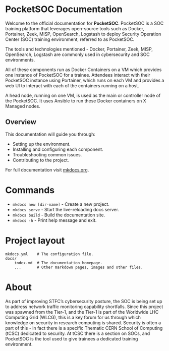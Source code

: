 # PocketSOC Documentation

Welcome to the official documentation for **PocketSOC**. PocketSOC is a SOC training platform that leverages open-source tools such as Docker, Portainer, Zeek, MISP, OpenSearch, Logstash to deploy Security Operation Center (SOC) training environment, referred to as PocketSOC.

The tools and technologies mentioned - Docker, Portainer, Zeek, MISP, OpenSearch, Logstash are commonly used in cybersecurity and SOC environments.

All of these components run as Docker Containers on a VM which provides one instance of PocketSOC for a trainee. Attendees interact with their PocketSOC instance using Portainer, which runs on each VM and provides a web UI to interact with each of the containers running on a host.

A head node, running on one VM, is used as the main or controller node of the PocketSOC. It uses Ansible to run these Docker containers on X Managed nodes. 

## Overview

This documentation will guide you through:

- Setting up the environment.
- Installing and configuring each component.
- Troubleshooting common issues.
- Contributing to the project.


For full documentation visit [mkdocs.org](https://www.mkdocs.org).

# Commands

* `mkdocs new [dir-name]` - Create a new project.
* `mkdocs serve` - Start the live-reloading docs server.
* `mkdocs build` - Build the documentation site.
* `mkdocs -h` - Print help message and exit.

# Project layout

    mkdocs.yml    # The configuration file.
    docs/
        index.md  # The documentation homepage.
        ...       # Other markdown pages, images and other files.


# About 

As part of improving STFC’s cybersecurity posture, the SOC is being set up to address network traffic monitoring capability shortfalls. Since this project was spawned from the Tier-1, and the Tier-1 is part of the Worldwide LHC Computing Grid (WLCG), this is a key forum for us through which knowledge on security in research computing is shared. Security is often a part of this - in fact there is a specific Thematic CERN School of Computing (tCSC) dedicated to security. At tCSC there is a section on SOCs, and PocketSOC is the tool used to give trainees a dedicated training environment.
